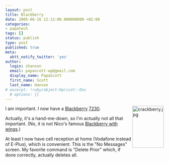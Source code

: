 ```yaml
---
layout: post
title: Blackberry
date: 2005-06-16 12:12:08.000000000 +02:00
categories:
- papatech
tags: []
status: publish
type: post
published: true
meta:
  aktt_notify_twitter: 'yes'
author:
  login: shanson
  email: papascott-wp@gmail.com
  display_name: PapaScott
  first_name: Scott
  last_name: Hanson
# excerpt: !ruby/object:Hpricot::Doc
  # options: {}
---
```

<p><img alt="crackberry.jpg" src="http://www.papascott.de/wordpress/wp-content/uploads/2005/06/crackberry.jpg" width="100" height="133" align="right" /> I am important. I now have a <a href="http://www.blackberry.com/">Blackberry</a> <a href="http://www.blackberry.net/ap/products/handhelds/blackberry7230.shtml">7230</a>.</p>
<p>Actually, it's a hand-me-down, so I'm actually not all that important. (No, it is not Nico's famous <a href="http://lumma.de/eintrag.php?id=1684">Blackberry with wings</a>.) </p>
<p>At least I now have cell reception at home (Vodafone instead of E-Plus), which is convenient. This is the "No Messages" screen. My favorite command is "Delete Prior" which, if done correctly, actually deletes all.</p>

